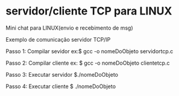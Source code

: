 # servidor/cliente TCP  para LINUX

Mini chat  para LINUX(envio e recebimento de msg)

Exemplo de comunicação servidor TCP/IP

Passo 1: Compilar sevidor  ex:$ gcc -o nomeDoObjeto servidortcp.c

Passo 2: Compilar cliente ex: $ gcc -o nomeDoObjeto clientetcp.c

Passo 3: Executar servidor $./nomeDoObjeto

Passo 4: Executar cliente  $ ./nomeDoObjeto


